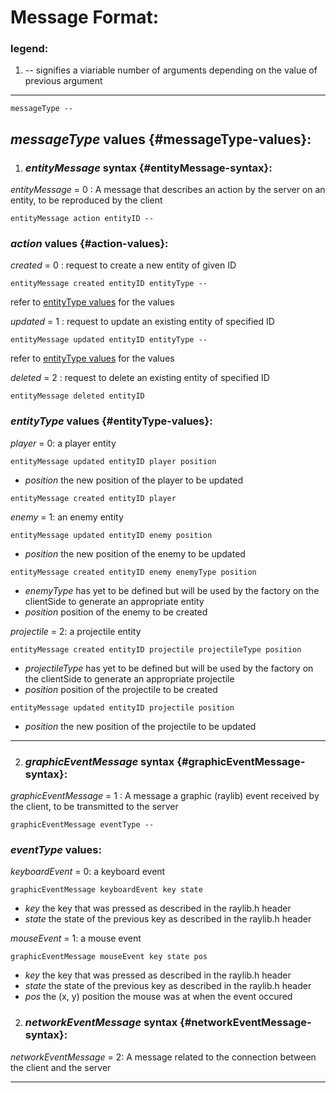 # Message Format:

### legend:
1. *--* signifies a viariable number of arguments depending on the value of previous argument

---

`messageType --`

## *messageType* values {#messageType-values}:

1. ### *entityMessage* syntax {#entityMessage-syntax}:
*entityMessage* = 0 : A message that describes an action by the server on an entity,
  to be reproduced by the client

`entityMessage action entityID --`

### *action* values {#action-values}:

*created* = 0 : request to create a new entity of given ID

`entityMessage created entityID entityType --`

refer to [entityType values](#entityType-values) for the values

*updated* = 1 : request to update an existing entity of specified ID

`entityMessage updated entityID entityType --`

refer to [entityType values](#entityType-values) for the values


*deleted* = 2 : request to delete an existing entity of specified ID

`entityMessage deleted entityID`

### *entityType* values {#entityType-values}:

*player* = 0: a player entity

`entityMessage updated entityID player position`
- *position* the new position of the player to be updated

`entityMessage created entityID player`

*enemy* = 1: an enemy entity

`entityMessage updated entityID enemy position`
- *position* the new position of the enemy to be updated

`entityMessage created entityID enemy enemyType position`
- *enemyType* has yet to be defined but will be used by the factory on the clientSide to generate an appropriate entity
- *position* position of the enemy to be created

*projectile* = 2: a projectile entity

`entityMessage created entityID projectile projectileType position`
- *projectileType* has yet to be defined but will be used by the factory on the clientSide to generate an appropriate projectile
- *position* position of the projectile to be created

`entityMessage updated entityID projectile position`
- *position* the new position of the projectile to be updated

---

2. ### *graphicEventMessage* syntax {#graphicEventMessage-syntax}:
*graphicEventMessage* = 1 : A message a graphic (raylib) event received by the client, to be transmitted to the server

`graphicEventMessage eventType --`

### *eventType* values:

*keyboardEvent* = 0: a keyboard event

`graphicEventMessage keyboardEvent key state`
- *key* the key that was pressed as described in the raylib.h header
- *state* the state of the previous key as described in the raylib.h header

*mouseEvent* = 1: a mouse event

`graphicEventMessage mouseEvent key state pos`
- *key* the key that was pressed as described in the raylib.h header
- *state* the state of the previous key as described in the raylib.h header
- *pos* the (x, y) position the mouse was at when the event occured


2. ### *networkEventMessage* syntax {#networkEventMessage-syntax}:
*networkEventMessage* = 2: A message related to the connection between the client and the server

---


